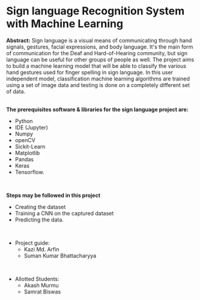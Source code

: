 # Sign language Recognition System with Machine Learning

**Abstract:** Sign language is a visual means of communicating through hand signals, gestures, facial expressions, and body language. It's the main form of communication for the Deaf and Hard-of-Hearing community, but sign language can be useful for other groups of people as well.
The project aims to build a machine learning model that will be able to classify the various hand gestures used for finger spelling in sign language. In this user independent model, classification machine learning algorithms are trained using a set of image data and testing is done on a completely different set of data. 
<br><br>


**The prerequisites software & libraries for the sign language project are:**
* Python 
* IDE (Jupyter)
* Numpy
* openCV
* Sickit-Learn
* Matplotlib
* Pandas
* Keras
* Tensorflow.
<br>


**Steps may be followed in this project**
* Creating the dataset
* Training a CNN on the captured dataset
* Predicting the data.
<br>


- Project guide:
    - Kazi Md. Arfin
    - Suman Kumar Bhattacharyya
<br>

- Allotted Students:
    - Akash Murmu
    - Samrat Biswas
